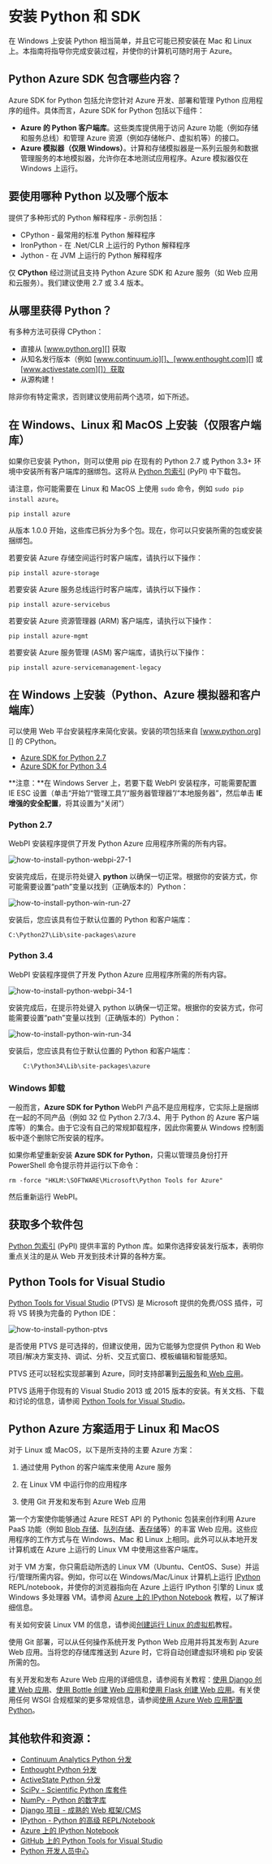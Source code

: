 <properties
	pageTitle="安装 Python 和 SDK - Azure"
	description="了解如何安装 Python 和 SDK 以与 Azure 一起使用。"
	services=""
	documentationCenter="python"
	authors="huguesv"
	manager="wpickett"
	editor=""/>

<tags
	ms.service="multiple"
	ms.date="08/31/2015"
	wacn.date="01/21/2016"/>

# 安装 Python 和 SDK

在 Windows 上安装 Python 相当简单，并且它可能已预安装在 Mac 和 Linux 上。本指南将指导你完成安装过程，并使你的计算机可随时用于 Azure。

## Python Azure SDK 包含哪些内容？

Azure SDK for Python 包括允许您针对 Azure 开发、部署和管理 Python 应用程序的组件。具体而言，Azure SDK for Python 包括以下组件：

* **Azure 的 Python 客户端库**。这些类库提供用于访问 Azure 功能（例如存储和服务总线）和管理 Azure 资源（例如存储帐户、虚拟机等）的接口。
* **Azure 模拟器（仅限 Windows）**。计算和存储模拟器是一系列云服务和数据管理服务的本地模拟器，允许你在本地测试应用程序。Azure 模拟器仅在 Windows 上运行。

## 要使用哪种 Python 以及哪个版本

提供了多种形式的 Python 解释程序 - 示例包括：

* CPython - 最常用的标准 Python 解释程序
* IronPython - 在 .Net/CLR 上运行的 Python 解释程序
* Jython - 在 JVM 上运行的 Python 解释程序

仅 **CPython** 经过测试且支持 Python Azure SDK 和 Azure 服务（如 Web 应用和云服务）。我们建议使用 2.7 或 3.4 版本。

## 从哪里获得 Python？

有多种方法可获得 CPython：

* 直接从 [www.python.org][] 获取
* 从知名发行版本（例如 [www.continuum.io][]、[www.enthought.com][] 或 [www.activestate.com][]）获取
* 从源构建！

除非你有特定需求，否则建议使用前两个选项，如下所述。

## 在 Windows、Linux 和 MacOS 上安装（仅限客户端库）

如果你已安装 Python，则可以使用 pip 在现有的 Python 2.7 或 Python 3.3+ 环境中安装所有客户端库的捆绑包。这将从 [Python 包索引][] (PyPI) 中下载包。

请注意，你可能需要在 Linux 和 MacOS 上使用 `sudo` 命令，例如 `sudo pip install azure`。

	pip install azure

从版本 1.0.0 开始，这些库已拆分为多个包。现在，你可以只安装所需的包或安装捆绑包。

若要安装 Azure 存储空间运行时客户端库，请执行以下操作：

	pip install azure-storage

若要安装 Azure 服务总线运行时客户端库，请执行以下操作：

	pip install azure-servicebus

若要安装 Azure 资源管理器 (ARM) 客户端库，请执行以下操作：

	pip install azure-mgmt

若要安装 Azure 服务管理 (ASM) 客户端库，请执行以下操作：

	pip install azure-servicemanagement-legacy


## 在 Windows 上安装（Python、Azure 模拟器和客户端库）

可以使用 Web 平台安装程序来简化安装。安装的项包括来自 [www.python.org][] 的 CPython。

* [Azure SDK for Python 2.7][]
* [Azure SDK for Python 3.4][]

**注意：**在 Windows Server 上，若要下载 WebPI 安装程序，可能需要配置 IE ESC 设置（单击“开始”/“管理工具”/“服务器管理器”/“本地服务器”，然后单击 **IE 增强的安全配置**，将其设置为“关闭”）

### Python 2.7

WebPI 安装程序提供了开发 Python Azure 应用程序所需的所有内容。

![how-to-install-python-webpi-27-1](./media/python-how-to-install/how-to-install-python-webpi-27-1.png)

安装完成后，在提示符处键入 **python** 以确保一切正常。根据你的安装方式，你可能需要设置“path”变量以找到（正确版本的）Python：

![how-to-install-python-win-run-27](./media/python-how-to-install/how-to-install-python-win-run-27.png)

安装后，您应该具有位于默认位置的 Python 和客户端库：

	C:\Python27\Lib\site-packages\azure


### Python 3.4

WebPI 安装程序提供了开发 Python Azure 应用程序所需的所有内容。

![how-to-install-python-webpi-34-1](./media/python-how-to-install/how-to-install-python-webpi-34-1.png)

安装完成后，在提示符处键入 python 以确保一切正常。根据你的安装方式，你可能需要设置“path”变量以找到（正确版本的）Python：

![how-to-install-python-win-run-34](./media/python-how-to-install/how-to-install-python-win-run-34.png)

安装后，您应该具有位于默认位置的 Python 和客户端库：

		C:\Python34\Lib\site-packages\azure

### Windows 卸载

一般而言，**Azure SDK for Python** WebPI 产品不是应用程序，它实际上是捆绑在一起的不同产品（例如 32 位 Python 2.7/3.4、用于 Python 的 Azure 客户端库等）的集合。由于它没有自己的常规卸载程序，因此你需要从 Windows 控制面板中逐个删除它所安装的程序。

如果你希望重新安装 **Azure SDK for Python**，只需以管理员身份打开 PowerShell 命令提示符并运行以下命令：

	rm -force "HKLM:\SOFTWARE\Microsoft\Python Tools for Azure"

然后重新运行 WebPI。

## 获取多个软件包

[Python 包索引][] (PyPI) 提供丰富的 Python 库。如果你选择安装发行版本，表明你重点关注的是从 Web 开发到技术计算的各种方案。


## Python Tools for Visual Studio

[Python Tools for Visual Studio][] (PTVS) 是 Microsoft 提供的免费/OSS 插件，可将 VS 转换为完备的 Python IDE：

![how-to-install-python-ptvs](./media/python-how-to-install/how-to-install-python-ptvs.png)

是否使用 PTVS 是可选择的，但建议使用，因为它能够为您提供 Python 和 Web 项目/解决方案支持、调试、分析、交互式窗口、模板编辑和智能感知。

PTVS 还可以轻松实现部署到 Azure，同时支持部署到[云服务][]和[ Web 应用][]。

PTVS 适用于你现有的 Visual Studio 2013 或 2015 版本的安装。有关文档、下载和讨论的信息，请参阅 [Python Tools for Visual Studio]。

## Python Azure 方案适用于 Linux 和 MacOS

对于 Linux 或 MacOS，以下是所支持的主要 Azure 方案：

1. 通过使用 Python 的客户端库来使用 Azure 服务

2. 在 Linux VM 中运行你的应用程序

3. 使用 Git 开发和发布到 Azure Web 应用

第一个方案使你能够通过 Azure REST API 的 Pythonic 包装来创作利用 Azure PaaS 功能（例如 [Blob 存储][]、[队列存储][]、[表存储][]等）的丰富 Web 应用。这些应用程序的工作方式与在 Windows、Mac 和 Linux 上相同。此外可以从本地开发计算机或在 Azure 上运行的 Linux VM 中使用这些客户端库。

对于 VM 方案，你只需启动所选的 Linux VM（Ubuntu、CentOS、Suse）并运行/管理所需内容。例如，你可以在 Windows/Mac/Linux 计算机上运行 [IPython][] REPL/notebook，并使你的浏览器指向在 Azure 上运行 IPython 引擎的 Linux 或 Windows 多处理器 VM。请参阅 [Azure 上的 IPython Notebook][] 教程，以了解详细信息。

有关如何安装 Linux VM 的信息，请参阅[创建运行 Linux 的虚拟机][]教程。

使用 Git 部署，可以从任何操作系统开发 Python Web 应用并将其发布到 Azure Web 应用。当将您的存储库推送到 Azure 时，它将自动创建虚拟环境和 pip 安装所需的包。

有关开发和发布 Azure Web 应用的详细信息，请参阅有关教程：[使用 Django 创建 Web 应用][]、[使用 Bottle 创建 Web 应用][]和[使用 Flask 创建 Web 应用][]。有关使用任何 WSGI 合规框架的更多常规信息，请参阅[使用 Azure Web 应用配置 Python][]。


## 其他软件和资源：

* [Continuum Analytics Python 分发][]
* [Enthought Python 分发][]
* [ActiveState Python 分发][]
* [SciPy - Scientific Python 库套件][]
* [NumPy - Python 的数字库][]
* [Django 项目 - 成熟的 Web 框架/CMS][]
* [IPython - Python 的高级 REPL/Notebook][]
* [Azure 上的 IPython Notebook][]
* [GitHub 上的 Python Tools for Visual Studio][]
* [Python 开发人员中心](/develop/python/)

[Continuum Analytics Python 分发]: http://continuum.io
[Enthought Python 分发]: http://www.enthought.com
[ActiveState Python 分发]: http://www.activestate.com
[www.python.org]: http://www.python.org
[www.continuum.io]: http://continuum.io
[www.enthought.com]: http://www.enthought.com
[www.activestate.com]: http://www.activestate.com
[SciPy - Scientific Python 库套件]: http://www.scipy.org
[NumPy - Python 的数字库]: http://www.numpy.org
[Django 项目 - 成熟的 Web 框架/CMS]: http://www.djangoproject.com
[IPython - Python 的高级 REPL/Notebook]: http://ipython.org
[IPython]: http://ipython.org
[Azure 上的 IPython Notebook]: /documentation/articles/virtual-machines-linux-jupyter-notebook
[云服务]: /documentation/articles/cloud-services-python-ptvs
[ Web 应用]: /documentation/articles/web-sites-python-ptvs-django-mysql
[Python Tools for Visual Studio]: http://aka.ms/ptvs
[GitHub 上的 Python Tools for Visual Studio]: http://microsoft.github.io/PTVS/
[Python 包索引]: http://pypi.python.org/pypi
[Azure SDK for Python 2.7]: http://go.microsoft.com/fwlink/?LinkId=254281&clcid=0x409
[Azure SDK for Python 3.4]: http://go.microsoft.com/fwlink/?LinkID=516990&clcid=0x409
[Setting up a Linux VM via the Azure portal]: /documentation/articles/create-and-configure-opensuse-vm-in-portal
[How to use the Azure Command-Line Interface]: /documentation/articles/crossplat-cmd-tools
[创建运行 Linux 的虚拟机]: /documentation/articles/virtual-machines-linux-portal-create
[使用 Django 创建 Web 应用]: /documentation/articles/web-sites-python-create-deploy-django-app
[使用 Bottle 创建 Web 应用]: /documentation/articles/web-sites-python-create-deploy-bottle-app
[使用 Flask 创建 Web 应用]: /documentation/articles/web-sites-python-create-deploy-flask-app
[使用 Azure Web 应用配置 Python]: /documentation/articles/web-sites-python-configure
[表存储]: /documentation/articles/storage-python-how-to-use-table-storage
[队列存储]: /documentation/articles/storage-python-how-to-use-queue-storage
[Blob 存储]: /documentation/articles/storage-python-how-to-use-blob-storage

<!---HONumber=Mooncake_1221_2015-->